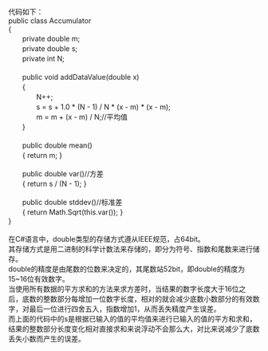 代码如下：<br>
public class Accumulator<br>
{<br>
　　private double m;<br>
　　private double s;<br>
　　private int N;<br>
<br>
　　public void addDataValue(double x)<br>
　　{<br>
　　　　N++;<br>
　　　　s = s + 1.0 * (N - 1) / N * (x - m) * (x - m);<br>
　　　　m = m + (x - m) / N;//平均值<br>
　　}<br>
<br>
　　public double mean()<br>
　　{ return m; }<br>
<br>
　　public double var()//方差<br>
　　{ return s / (N - 1); }<br>
<br>
　　public double stddev()//标准差<br>
　　{ return Math.Sqrt(this.var()); }<br>
}<br>
<br>
在C#语言中，double类型的存储方式遵从IEEE规范，占64bit。<br>
其存储方式是用二进制的科学计数法来存储的，即分为符号、指数和尾数来进行储存。<br>
double的精度是由尾数的位数来决定的，其尾数站52bit，即double的精度为15~16位有效数字。<br>
当使用所有数据的平方求和的方法来求方差时，当结果的数字长度大于16位之后，底数的整数部分每增加一位数字长度，相对的就会减少底数小数部分的有效数字，对最后一位进行四舍五入，指数增加1，从而丢失精度产生误差。<br>
而上面的代码中的s是根据已输入的值的平均值来进行已输入的值的平方和求和，结果的整数部分长度变化相对直接求和来说浮动不会那么大，对比来说减少了底数丢失小数而产生的误差。